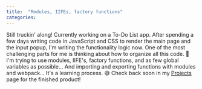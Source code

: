 ```yaml
---
title:  "Modules, IIFEs, factory functions"
categories: 
---
```


Still truckin' along! Currently working on a To-Do List app. After spending a few days writing code in JavaScript and CSS to render the main page and the input popup, I'm writing the functionality logic now. One of the most challenging parts for me is thinking about how to organize all this code. 🤯 I'm trying to use modules, IIFE's, factory functions, and as few global variables as possible... And importing and exporting functions with modules and webpack... It's a learning process. 😅 Check back soon in my [Projects](/projects/) page for the finished product!